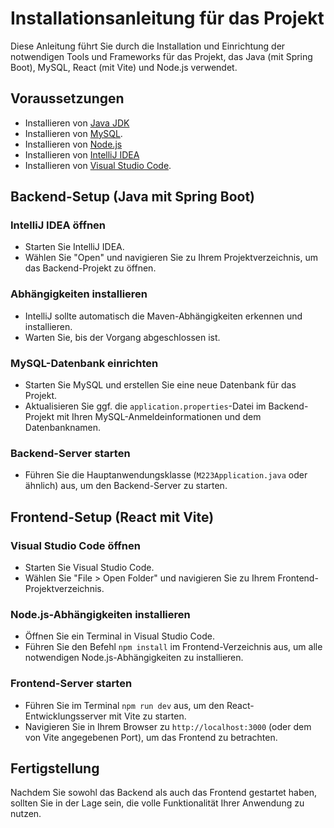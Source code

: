 # Installationsanleitung für das Projekt

Diese Anleitung führt Sie durch die Installation und Einrichtung der notwendigen Tools und Frameworks für das Projekt, das Java (mit Spring Boot), MySQL, React (mit Vite) und Node.js verwendet.

## Voraussetzungen

- Installieren von [Java JDK](https://www.oracle.com/java/technologies/javase-jdk11-downloads.html) 
- Installieren von [MySQL](https://dev.mysql.com/downloads/mysql/).
- Installieren von [Node.js](https://nodejs.org/en/download/) 
- Installieren von [IntelliJ IDEA](https://www.jetbrains.com/idea/download/) 
- Installieren von [Visual Studio Code](https://code.visualstudio.com/download).

## Backend-Setup (Java mit Spring Boot)

### IntelliJ IDEA öffnen

- Starten Sie IntelliJ IDEA.
- Wählen Sie "Open" und navigieren Sie zu Ihrem Projektverzeichnis, um das Backend-Projekt zu öffnen.

### Abhängigkeiten installieren

- IntelliJ sollte automatisch die Maven-Abhängigkeiten erkennen und installieren.
- Warten Sie, bis der Vorgang abgeschlossen ist.

### MySQL-Datenbank einrichten

- Starten Sie MySQL und erstellen Sie eine neue Datenbank für das Projekt.
- Aktualisieren Sie ggf. die `application.properties`-Datei im Backend-Projekt mit Ihren MySQL-Anmeldeinformationen und dem Datenbanknamen.

### Backend-Server starten

- Führen Sie die Hauptanwendungsklasse (`M223Application.java` oder ähnlich) aus, um den Backend-Server zu starten.

## Frontend-Setup (React mit Vite)

### Visual Studio Code öffnen

- Starten Sie Visual Studio Code.
- Wählen Sie "File > Open Folder" und navigieren Sie zu Ihrem Frontend-Projektverzeichnis.

### Node.js-Abhängigkeiten installieren

- Öffnen Sie ein Terminal in Visual Studio Code.
- Führen Sie den Befehl `npm install` im Frontend-Verzeichnis aus, um alle notwendigen Node.js-Abhängigkeiten zu installieren.

### Frontend-Server starten

- Führen Sie im Terminal `npm run dev` aus, um den React-Entwicklungsserver mit Vite zu starten.
- Navigieren Sie in Ihrem Browser zu `http://localhost:3000` (oder dem von Vite angegebenen Port), um das Frontend zu betrachten.

## Fertigstellung

Nachdem Sie sowohl das Backend als auch das Frontend gestartet haben, sollten Sie in der Lage sein, die volle Funktionalität Ihrer Anwendung zu nutzen.
